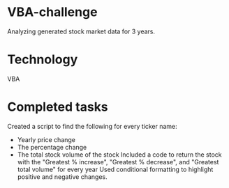 # VBA-challenge
Analyzing  generated stock market data for 3 years.

# Technology
VBA

# Completed tasks
Created a script to find the following for every ticker name:
- Yearly price change 
- The percentage change 
- The total stock volume of the stock
Included a code to return the stock with the "Greatest % increase", "Greatest % decrease", and "Greatest total volume" for every year
Used conditional formatting to highlight positive and negative changes.
